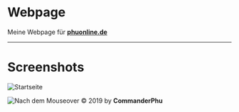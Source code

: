 # Webpage 

Meine Webpage für [**phuonline.de**](https://phuonline.de)
________________________________________________________________
# Screenshots
![Startseite](https://i.imgur.com/kEyhJdY.png)

![Nach dem Mouseover](https://i.imgur.com/4vvlHfk.png)
© 2019 by   **CommanderPhu** 
